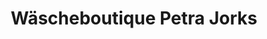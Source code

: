 ---
title: "Wäscheboutique Petra Jorks"
url: /wurzen/waescheboutique-petra-jorks/
shop: Kleidung
---